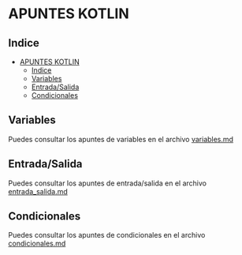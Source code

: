 # APUNTES KOTLIN

## Indice

- [APUNTES KOTLIN](#apuntes-kotlin)
  - [Indice](#indice)
  - [Variables](#variables)
  - [Entrada/Salida](#entradasalida)
  - [Condicionales](#condicionales)

## Variables

Puedes consultar los apuntes de variables en el archivo [variables.md](variables.md)

## Entrada/Salida

Puedes consultar los apuntes de entrada/salida en el archivo [entrada_salida.md](entrada_salida.md)

## Condicionales
Puedes consultar los apuntes de condicionales en el archivo [condicionales.md](condicionales.md)